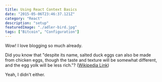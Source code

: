 ```yaml
---
title: Using React Context Basics
date: "2015-05-06T23:46:37.121Z"
category: "React"
description: "setup"
featuredImage: "./adler-bird.jpg"
tags: ["Bitcoin", "Configuration"]
---
```


Wow! I love blogging so much already.

Did you know that "despite its name, salted duck eggs can also be made from
chicken eggs, though the taste and texture will be somewhat different, and the
egg yolk will be less rich."?
([Wikipedia Link](http://en.wikipedia.org/wiki/Salted_duck_egg))

Yeah, I didn't either.
